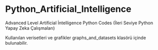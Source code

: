 # Python_Artificial_Intelligence
Advanced Level Artificial İntelligence Python Codes
(İleri Seviye Python Yapay Zeka Çalışmaları)

Kullanılan verisetleri ve grafikler graphs_and_datasets klasörü içinde bulunabilir.
